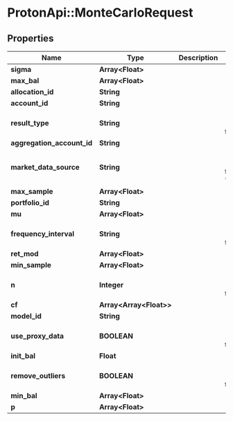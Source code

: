 # ProtonApi::MonteCarloRequest

## Properties
Name | Type | Description | Notes
------------ | ------------- | ------------- | -------------
**sigma** | **Array&lt;Float&gt;** |  | [optional] 
**max_bal** | **Array&lt;Float&gt;** |  | [optional] 
**allocation_id** | **String** |  | [optional] 
**account_id** | **String** |  | [optional] 
**result_type** | **String** |  | [optional] [default to &#39;raw&#39;]
**aggregation_account_id** | **String** |  | [optional] 
**market_data_source** | **String** |  | [optional] [default to &#39;nucleus&#39;]
**max_sample** | **Array&lt;Float&gt;** |  | [optional] 
**portfolio_id** | **String** |  | [optional] 
**mu** | **Array&lt;Float&gt;** |  | [optional] 
**frequency_interval** | **String** |  | [optional] [default to &#39;year&#39;]
**ret_mod** | **Array&lt;Float&gt;** |  | [optional] 
**min_sample** | **Array&lt;Float&gt;** |  | [optional] 
**n** | **Integer** |  | [optional] [default to 1000]
**cf** | **Array&lt;Array&lt;Float&gt;&gt;** |  | 
**model_id** | **String** |  | [optional] 
**use_proxy_data** | **BOOLEAN** |  | [optional] [default to false]
**init_bal** | **Float** |  | [optional] 
**remove_outliers** | **BOOLEAN** |  | [optional] [default to false]
**min_bal** | **Array&lt;Float&gt;** |  | [optional] 
**p** | **Array&lt;Float&gt;** |  | [optional] 


